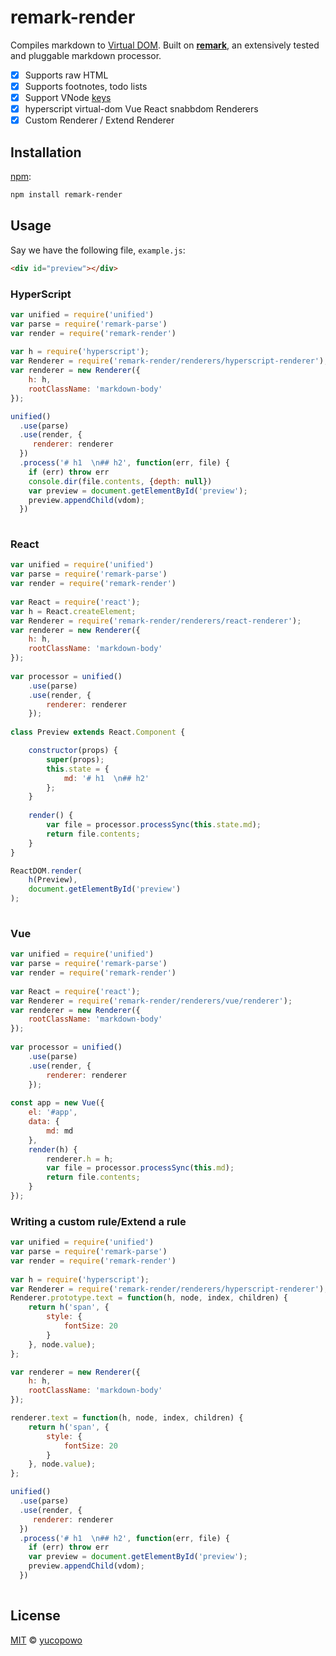 # remark-render

Compiles markdown to [Virtual DOM][vdom].  Built on [**remark**][remark], an
extensively tested and pluggable markdown processor.

*   [x] Supports raw HTML
*   [x] Supports footnotes, todo lists
*   [x] Support VNode [keys][vnode-key]
*   [x] hyperscript virtual-dom Vue React snabbdom Renderers
*   [x] Custom Renderer / Extend Renderer

## Installation

[npm][]:

```bash
npm install remark-render
```

## Usage

Say we have the following file, `example.js`:

```html
<div id="preview"></div>
```

### HyperScript

```javascript 
var unified = require('unified')
var parse = require('remark-parse')
var render = require('remark-render')
  
var h = require('hyperscript');
var Renderer = require('remark-render/renderers/hyperscript-renderer');
var renderer = new Renderer({
    h: h,
    rootClassName: 'markdown-body'
});

unified()
  .use(parse)
  .use(render, {
     renderer: renderer
  })
  .process('# h1  \n## h2', function(err, file) {
    if (err) throw err
    console.dir(file.contents, {depth: null})
    var preview = document.getElementById('preview');
    preview.appendChild(vdom);
  })
 
```


### React

```javascript 
var unified = require('unified')
var parse = require('remark-parse')
var render = require('remark-render')
  
var React = require('react');
var h = React.createElement;
var Renderer = require('remark-render/renderers/react-renderer');
var renderer = new Renderer({
    h: h,
    rootClassName: 'markdown-body'
});
 
var processor = unified()
    .use(parse)
    .use(render, {
        renderer: renderer
    });
 
class Preview extends React.Component {

    constructor(props) {
        super(props);
        this.state = {
            md: '# h1  \n## h2'
        };
    }
    
    render() {
        var file = processor.processSync(this.state.md);
        return file.contents;
    }
}

ReactDOM.render(
    h(Preview),
    document.getElementById('preview')
);
 
```

### Vue

```javascript 
var unified = require('unified')
var parse = require('remark-parse')
var render = require('remark-render')
  
var React = require('react');
var Renderer = require('remark-render/renderers/vue/renderer');
var renderer = new Renderer({
    rootClassName: 'markdown-body'
});
 
var processor = unified()
    .use(parse)
    .use(render, {
        renderer: renderer
    });
 
const app = new Vue({
    el: '#app',
    data: {
        md: md
    },
    render(h) {
        renderer.h = h;
        var file = processor.processSync(this.md);
        return file.contents;
    }
}); 
```


### Writing a custom rule/Extend a rule 

```javascript 
var unified = require('unified')
var parse = require('remark-parse')
var render = require('remark-render')
  
var h = require('hyperscript');
var Renderer = require('remark-render/renderers/hyperscript-renderer');
Renderer.prototype.text = function(h, node, index, children) {
    return h('span', {
        style: {
            fontSize: 20
        }
    }, node.value);
};

var renderer = new Renderer({
    h: h,
    rootClassName: 'markdown-body'
});

renderer.text = function(h, node, index, children) {
    return h('span', {
        style: {
            fontSize: 20
        }
    }, node.value);
};

unified()
  .use(parse)
  .use(render, {
     renderer: renderer
  })
  .process('# h1  \n## h2', function(err, file) {
    if (err) throw err
    var preview = document.getElementById('preview');
    preview.appendChild(vdom);
  })
 
```




## License

[MIT][license] © [yucopowo][author]

<!-- Definitions -->

[license]: LICENSE

[author]: https://github.com/yucopowo

[npm]: https://docs.npmjs.com/cli/install

[remark]: https://github.com/remarkjs/remark

[vdom]: https://github.com/Matt-Esch/virtual-dom

[vnode-key]: https://github.com/Matt-Esch/virtual-dom/tree/master/virtual-hyperscript#key